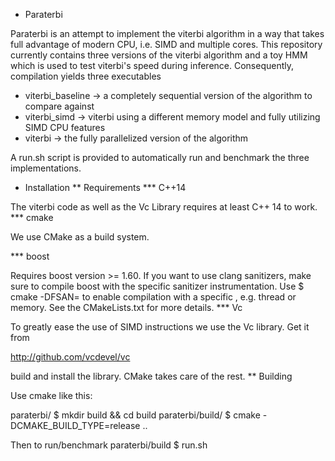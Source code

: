 * Paraterbi

Paraterbi is an attempt to implement the viterbi algorithm in a way that takes full advantage of modern CPU, i.e. SIMD and multiple cores. This repository currently contains three versions of the viterbi algorithm and a toy HMM which is used to test viterbi's speed during inference.
Consequently, compilation yields three executables

- viterbi_baseline -> a completely sequential version of the algorithm to compare against
- viterbi_simd -> viterbi using a different memory model and fully utilizing SIMD CPU features
- viterbi -> the fully parallelized version of the algorithm

A run.sh script is provided to automatically run and benchmark the three implementations.

* Installation 
** Requirements
*** C++14

The viterbi code as well as the Vc Library requires at least C++ 14 to work.
*** cmake

We use CMake as a build system.

*** boost

Requires boost version >= 1.60. If you want to use clang sanitizers, make sure to compile boost with the specific sanitizer instrumentation. Use
 $ cmake -DFSAN=<SANITIZER>
 to enable compilation with a specific <SANITIZER>, e.g. thread or memory. See the CMakeLists.txt for more details.
*** Vc

To greatly ease the use of SIMD instructions we use the Vc library. Get it from

http://github.com/vcdevel/vc

build and install the library. CMake takes care of the rest.
** Building

Use cmake like this:

 paraterbi/ $ mkdir build && cd build
 paraterbi/build/ $ cmake -DCMAKE_BUILD_TYPE=release .. 

Then to run/benchmark
paraterbi/build $ run.sh


